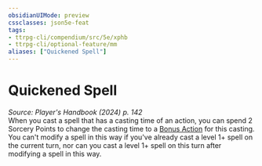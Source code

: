 ```yaml
---
obsidianUIMode: preview
cssclasses: json5e-feat
tags:
- ttrpg-cli/compendium/src/5e/xphb
- ttrpg-cli/optional-feature/mm
aliases: ["Quickened Spell"]
---
```

# Quickened Spell
*Source: Player's Handbook (2024) p. 142*  
When you cast a spell that has a casting time of an action, you can spend 2 Sorcery Points to change the casting time to a [Bonus Action](3-Mechanics/CLI/rules/variant-rules/bonus-action-xphb.md) for this casting. You can't modify a spell in this way if you've already cast a level 1+ spell on the current turn, nor can you cast a level 1+ spell on this turn after modifying a spell in this way.